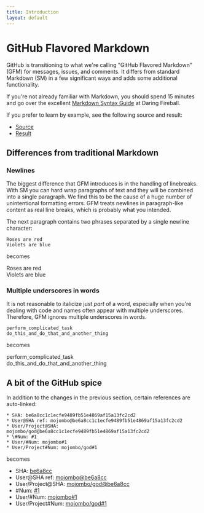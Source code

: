 ```yaml
---
title: Introduction
layout: default
---
```


GitHub Flavored Markdown
========================

GitHub is transitioning to what we're calling "GitHub Flavored Markdown" (GFM) for messages, issues, and comments. It differs from standard Markdown (SM)
in a few significant ways and adds some additional functionality.

If you're not already familiar with Markdown, you should spend 15 minutes and go over the excellent [Markdown Syntax Guide](http://daringfireball.net/projects/markdown/syntax) at Daring Fireball.

If you prefer to learn by example, see the following source and result:

* [Source](sample_content.html)
* [Result](http://github.com/mojombo/github-flavored-markdown/issues/#issue/1)

Differences from traditional Markdown
-------------------------------------

### Newlines

The biggest difference that GFM introduces is in the handling of linebreaks. With SM you can hard wrap paragraphs of text and they will be combined into a single paragraph. We find this to be the cause of a huge number of unintentional formatting errors. GFM treats newlines in paragraph-like content as real line breaks, which is probably what you intended.

The next paragraph contains two phrases separated by a single newline character:

    Roses are red
    Violets are blue

becomes

Roses are red  
Violets are blue

### Multiple underscores in words

It is not reasonable to italicize just _part_ of a word, especially when you're dealing with code and names often appear with multiple underscores. Therefore, GFM ignores multiple underscores in words.

    perform_complicated_task
    do_this_and_do_that_and_another_thing

becomes

perform\_complicated\_task  
do\_this\_and\_do\_that\_and\_another\_thing

A bit of the GitHub spice
-------------------------

In addition to the changes in the previous section, certain references are auto-linked:

    * SHA: be6a8cc1c1ecfe9489fb51e4869af15a13fc2cd2
    * User@SHA ref: mojombo@be6a8cc1c1ecfe9489fb51e4869af15a13fc2cd2
    * User/Project@SHA: mojombo/god@be6a8cc1c1ecfe9489fb51e4869af15a13fc2cd2
    * \#Num: #1
    * User/#Num: mojombo#1
    * User/Project#Num: mojombo/god#1

becomes

<ul>
<li>SHA: <a href="/mojombo/github-flavored-markdown/commit/be6a8cc1c1ecfe9489fb51e4869af15a13fc2cd2">be6a8cc</a></li>
<li>User@SHA ref: <a href="/mojombo/github-flavored-markdown/commit/be6a8cc1c1ecfe9489fb51e4869af15a13fc2cd2">mojombo@be6a8cc</a></li>
<li>User/Project@SHA: <a href="/mojombo/god/commit/be6a8cc1c1ecfe9489fb51e4869af15a13fc2cd2">mojombo/god@be6a8cc</a></li>
<li>#Num: <a href="/mojombo/github-flavored-markdown/issues/#issue/1" class="internal">#1</a></li>
<li>User/#Num: <a href="/mojombo/github-flavored-markdown/issues/#issue/1">mojombo#1</a></li>
<li>User/Project#Num: <a href="/mojombo/god/issues/#issue/1">mojombo/god#1</a></li>
</ul>